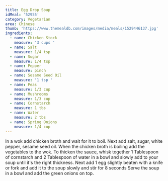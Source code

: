 ```yaml
---
title: Egg Drop Soup
idMeal: '52955'
category: Vegetarian
area: Chinese
thumb: 'https://www.themealdb.com/images/media/meals/1529446137.jpg'
ingredients:
  - name: Chicken Stock
    measure: '3 cups '
  - name: Salt
    measure: 1/4 tsp
  - name: Sugar
    measure: 1/4 tsp
  - name: Pepper
    measure: pinch
  - name: Sesame Seed Oil
    measure: '1 tsp '
  - name: Peas
    measure: 1/3 cup
  - name: Mushrooms
    measure: 1/3 cup
  - name: Cornstarch
    measure: 1 tbs
  - name: Water
    measure: 2 tbs
  - name: Spring Onions
    measure: 1/4 cup
---
```

In a wok add chicken broth and wait for it to boil.
Next add salt, sugar, white pepper, sesame seed oil.
When the chicken broth is boiling add the vegetables to the wok.
To thicken the sauce, whisk together 1 Tablespoon of cornstarch and 2 Tablespoon of water in a bowl and slowly add to your soup until it's the right thickness.
Next add 1 egg slightly beaten with a knife or fork and add it to the soup slowly and stir for 8 seconds
Serve the soup in a bowl and add the green onions on top.
